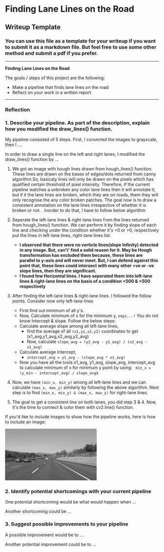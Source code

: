 # **Finding Lane Lines on the Road** 

## Writeup Template

### You can use this file as a template for your writeup if you want to submit it as a markdown file. But feel free to use some other method and submit a pdf if you prefer.

---

**Finding Lane Lines on the Road**

The goals / steps of this project are the following:
* Make a pipeline that finds lane lines on the road
* Reflect on your work in a written report


[//]: # (Image References)

[image1]: ./examples/grayscale.jpg "Grayscale"

---

### Reflection

### 1. Describe your pipeline. As part of the description, explain how you modified the draw_lines() function.

My pipeline consisted of 5 steps. First, I converted the images to grayscale, then I .... 

In order to draw a single line on the left and right lanes, I modified the draw_lines() function by ...
1. We got an image with hough lines drawn from hough_lines() function. These lines are drawn on the bases of edges/dots
   returned from canny algorithm.So, basicaly lines will only be drawn on the pixels which has qualified certain threshold
   of pixel intensity. Therefore, if the current pipeline watches a unbroken any color lane lines then it will annotate
   it, but if it the lane lines are broken, which they are on roads, them they will only recognise the any color broken
   patches. The goal now is to draw a consistent annotation on the lane lines irrespective of whether it is broken or not.
   . Inorder to do that, I have to follow below algorithm
2. Seperate the left-lane lines & right-lane lines from the lines returned from hough_lines() function. We can perform 
   it by finding slope of each line and checking under the condition whether it's <0 or >0, respectively put the lines
   in left-lane lines, right-lane lines list.
   *  **I observed that there were no verticle lines(slope Infinity) detected in any image. But, can't' find a solid reason           for it.
      May be Hough transformation has excluded them because, these lines are parallel to y-axis and will never meet.
      But, I can defend against this point that, these lines could intersect with many other +ve or -ve slope lines,
      then they are significant.**
   * **I found few Horizontal lines. I have seperated them into left-lane lines & right-lane lines on the basis of a 
      condition <500 & >500 respectively**
3. After finding the left-lane lines & right-lane lines. I followed the follow points. Consider now only left-lane lines
    * First find out minimum of all y's.
    * Now, Calculate minimum of x for the minimum y, `oops...!` You do not know Intercept & slope. Follow the below steps:
    * Calculate average slope among all left-lane lines,
        *  find the average of all `(x1,y1,x2,y2)` coordinates to get (x1_avg,y1_avg,x2_avg,y2_avg)
        *  Now, calculate `slope_avg = (y2_avg - y1_avg) / (x2_avg - x1_avg)`
    * Calculate average Intercept,
        *  `intercept_avg = y1_avg - (slope_avg * x1_avg)`
    * Now you have all the tools x1_avg, y1_avg, slope_avg, intercept_avg to calculate minimum of x for minimum y point by           using:
         ` min_x = (y_min - intercept_avg) / slope_avg$`

4. Now, we have `(min_x, min_y)` among all left-lane lines and we can calculate `(max_x, max_y)` similarly by following the
   above algorithm.
   Next step is to find `(min_x, min_y) & (max_x, max_y)` for right-lane lines.
5. The goal to get a consistent line on both lanes, you did step 3 & 4.
   Now, it's the time to connect & color them with cv2.line() function.

If you'd like to include images to show how the pipeline works, here is how to include an image: 

![alt text][image1]


### 2. Identify potential shortcomings with your current pipeline


One potential shortcoming would be what would happen when ... 

Another shortcoming could be ...


### 3. Suggest possible improvements to your pipeline

A possible improvement would be to ...

Another potential improvement could be to ...
